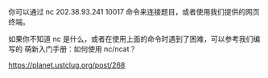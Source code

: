 
你可以通过 nc 202.38.93.241 10017 命令来连接题目，或者使用我们提供的网页终端。

如果你不知道 nc 是什么，或者在使用上面的命令时遇到了困难，可以参考我们编写的 萌新入门手册：如何使用 nc/ncat？

https://planet.ustclug.org/post/268